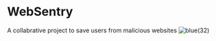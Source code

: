 # WebSentry
A collabrative project to save users from malicious websites
![blue(32)](https://github.com/user-attachments/assets/22214d0a-ed14-408c-bf54-c3666b823b95)
